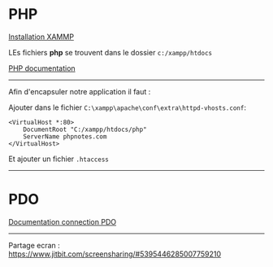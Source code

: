 # PHP

[Installation XAMMP](https://www.apachefriends.org/fr/download.html)

LEs fichiers **php** se trouvent dans le dossier `c:/xampp/htdocs`

[PHP documentation](https://www.php.net/manual/fr/)

---

Afin d'encapsuler notre application il faut :

Ajouter dans le fichier `C:\xampp\apache\conf\extra\httpd-vhosts.conf`:

```
<VirtualHost *:80>
    DocumentRoot "C:/xampp/htdocs/php"
    ServerName phpnotes.com
</VirtualHost>
```

Et ajouter un fichier `.htaccess`

---

# PDO

[Documentation connection PDO](https://www.php.net/manual/fr/pdo.connections.php)

---

Partage ecran : https://www.jitbit.com/screensharing/#5395446285007759210